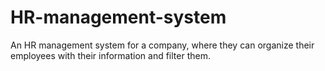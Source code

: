 # HR-management-system
An HR management system for a company, where they can organize their employees with their information and filter them.
